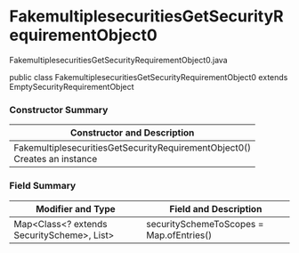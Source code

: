 # FakemultiplesecuritiesGetSecurityRequirementObject0
FakemultiplesecuritiesGetSecurityRequirementObject0.java

public class FakemultiplesecuritiesGetSecurityRequirementObject0
extends EmptySecurityRequirementObject

### Constructor Summary
| Constructor and Description |
| --------------------------- |
| FakemultiplesecuritiesGetSecurityRequirementObject0()<br>Creates an instance |

### Field Summary
| Modifier and Type | Field and Description |
| ----------------- | --------------------- |
| Map<Class<? extends SecurityScheme>, List<String>> | securitySchemeToScopes = Map.ofEntries() |
